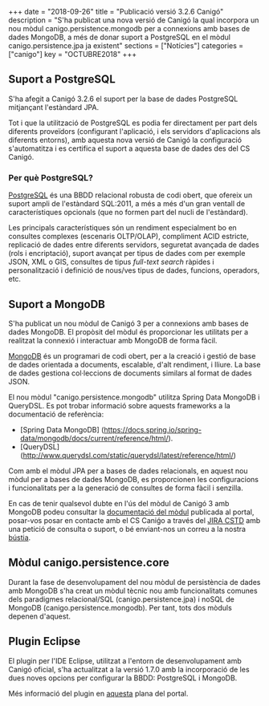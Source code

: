+++
date        = "2018-09-26"
title       = "Publicació versió 3.2.6 Canigó"
description = "S'ha publicat una nova versió de Canigó la qual incorpora un nou mòdul canigo.persistence.mongodb per a connexions amb bases de dades MongoDB, a més de donar suport a PostgreSQL en el mòdul canigo.persistence.jpa ja existent"
sections    = ["Notícies"]
categories  = ["canigo"]
key         = "OCTUBRE2018"
+++

## Suport a PostgreSQL

S'ha afegit a Canigó 3.2.6 el suport per la base de dades PostgreSQL mitjançant l'estàndard JPA.

Tot i que la utilització de PostgreSQL es podia fer directament per part dels diferents proveïdors (configurant l'aplicació, i els servidors d'aplicacions als diferents entorns), amb aquesta nova versió de Canigó la configuració s'automatitza i es certifica el suport a aquesta base de dades des del CS Canigó.

### Per què PostgreSQL?

[PostgreSQL]((https://www.postgresql.org/)) és una BBDD relacional robusta de codi obert, que ofereix un suport ampli de l'estàndard SQL:2011, a més a més d'un gran ventall de característiques opcionals (que no formen part del nucli de l'estàndard).

Les principals característiques són un rendiment especialment bo en consultes complexes (escenaris OLTP/OLAP), compliment ACID estricte, replicació de dades entre diferents servidors, seguretat avançada de dades (rols i encriptació), suport avançat per tipus de dades com per exemple JSON, XML o GIS, consultes de tipus _full-text search_ ràpides i personalització i definició de nous/ves tipus de dades, funcions, operadors, etc.

## Suport a MongoDB

S'ha publicat un nou mòdul de Canigó 3 per a connexions amb bases de dades MongoDB. El propòsit del mòdul és proporcionar les utilitats per a realitzat la connexió i interactuar amb MongoDB de forma fàcil.

[MongoDB](https://www.mongodb.com/) és un programari de codi obert, per a la creació i gestió de base de dades orientada a documents, escalable, d'alt rendiment, i lliure. La base de dades gestiona col·leccions de documents similars al format de dades JSON.

El nou mòdul "canigo.persistence.mongodb" utilitza Spring Data MongoDB i QueryDSL. Es pot trobar informació sobre aquests frameworks a la documentació de referència:

* [Spring Data MongoDB] (https://docs.spring.io/spring-data/mongodb/docs/current/reference/html/). 
* [QueryDSL] (http://www.querydsl.com/static/querydsl/latest/reference/html/)

Com amb el mòdul JPA per a bases de dades relacionals, en aquest nou mòdul per a bases de dades MongoDB, es proporcionen les configuracions i funcionalitats per a la generació de consultes de forma fàcil i senzilla.

En cas de tenir qualsevol dubte en l'ús del mòdul de Canigó 3 amb MongoDB podeu consultar la [documentació del mòdul](https://canigo.ctti.gencat.cat/canigo-documentacio-versions-3x-core/modul-mongodb) publicada al portal, posar-vos posar en contacte amb el CS Caniǵo a través del [JIRA CSTD](https://cstd.ctti.gencat.cat/jiracstd/CAN) amb una petició de consulta o suport, o bé enviant-nos un correu a la nostra [bústia](mailto:oficina-tecnica.canigo.ctti@gencat.cat).

## Mòdul canigo.persistence.core

Durant la fase de desenvolupament del nou mòdul de persistència de dades amb MongoDB s'ha creat un mòdul tècnic nou amb funcionalitats comunes dels paradigmes relacional/SQL (canigo.persistence.jpa) i noSQL de MongoDB (canigo.persistence.mongodb). Per tant, tots dos mòduls depenen d'aquest.

## Plugin Eclipse

El plugin per l'IDE Eclipse, utilitzat a l'entorn de desenvolupament amb Canigó oficial, s'ha actualitzat a la versió 1.7.0 amb la incorporació de les dues noves opcions per configurar la BBDD: PostgreSQL i MongoDB.

Més informació del plugin en [aquesta](https://canigo.ctti.gencat.cat/canigo-download-related/plugin-canigo/) plana del portal.
